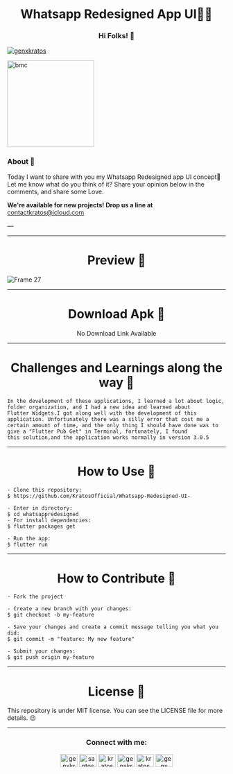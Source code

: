 

<h1 align="center">Whatsapp Redesigned App UI🏃‍♂️</h1>
<h3 align="center">Hi Folks! 👋</h3>


<p align="left"> <a href="https://twitter.com/genxkratos" target="blank"><img src="https://img.shields.io/twitter/follow/genxkratos?logo=twitter&style=for-the-badge" alt="genxkratos" /></a> </p>
<p align="left"> <a href="https://www.buymeacoffee.com/KratosOfficial" target="blank"><img width="200" alt="bmc" src="https://www.buymeacoffee.com/assets/img/guidelines/download-assets-1.svg"></a> </p>



<h3 align="left">About 📖</h3>

Today I want to share with you my Whatsapp Redesigned app UI concept📱
Let me know what do you think of it? Share your opinion below in the comments, and share some Love.

<b>We're available for new projects! Drop us a line at</b> contactkratos@icloud.com

—
<hr>

<h1 align="center">Preview 📱</h1>

![Frame 27](https://user-images.githubusercontent.com/83639732/210308903-a1d5fd39-934e-4ba1-919d-4105fe591c9e.png)


<hr>

<h1 align="center">Download Apk 📱</h1>

<p align="center"> No Download Link Available </p>

<hr>
<h1 align="center">Challenges and Learnings along the way 🤯</h1>

````
In the development of these applications, I learned a lot about logic, folder organization, and I had a new idea and learned about
Flutter Widgets.I got along well with the development of this application. Unfortunately there was a silly error that cost me a
certain amount of time, and the only thing I should have done was to give a "Flutter Pub Get" in Terminal, fortunately, I found
this solution,and the application works normally in version 3.0.5 

````
<hr>
<h1 align="center">How to Use 🤔</h1>

````
- Clone this repository:
$ https://github.com/KratosOfficial/Whatsapp-Redesigned-UI-

- Enter in directory:
$ cd whatsappredesigned
- For install dependencies:
$ flutter packages get

- Run the app: 
$ flutter run

````
<hr>
<h1 align="center">How to Contribute 💪</h1>

````
- Fork the project 

- Create a new branch with your changes:
$ git checkout -b my-feature

- Save your changes and create a commit message telling you what you did:
$ git commit -m "feature: My new feature"

- Submit your changes:
$ git push origin my-feature

````
<hr>
<h1 align="center">License 📝</h1>

This repository is under MIT license. You can see the LICENSE file for more details. 😉
<hr>
<h3 align="Center">Connect with me:</h3>
<p align="Center">
<a href="https://twitter.com/genxkratos" target="blank"><img align="center" src="https://raw.githubusercontent.com/rahuldkjain/github-profile-readme-generator/master/src/images/icons/Social/twitter.svg" alt="genxkratos" height="30" width="40" /></a>
<a href="https://www.linkedin.com/in/santosh-verma-b3521b193/" target="blank"><img align="center" src="https://raw.githubusercontent.com/rahuldkjain/github-profile-readme-generator/master/src/images/icons/Social/linked-in-alt.svg" alt="santoshverma" height="30" width="40" /></a>
<a href="https://stackoverflow.com/users/17248906/kratos" target="blank"><img align="center" src="https://raw.githubusercontent.com/rahuldkjain/github-profile-readme-generator/master/src/images/icons/Social/stack-overflow.svg" alt="kratos" height="30" width="40" /></a>
<a href="https://www.facebook.com/GenXKratos" target="blank"><img align="center" src="https://raw.githubusercontent.com/rahuldkjain/github-profile-readme-generator/master/src/images/icons/Social/facebook.svg" alt="genxkratos" height="30" width="40" /></a>
<a href="https://dribbble.com/KratosDesign" target="blank"><img align="center" src="https://raw.githubusercontent.com/rahuldkjain/github-profile-readme-generator/master/src/images/icons/Social/dribbble.svg" alt="kratos_desgin" height="30" width="40" /></a>
<a href="https://www.behance.net/KratosDesign" target="blank"><img align="center" src="https://raw.githubusercontent.com/rahuldkjain/github-profile-readme-generator/master/src/images/icons/Social/behance.svg" alt="genx kratos" height="30" width="40" /></a>
</p>












